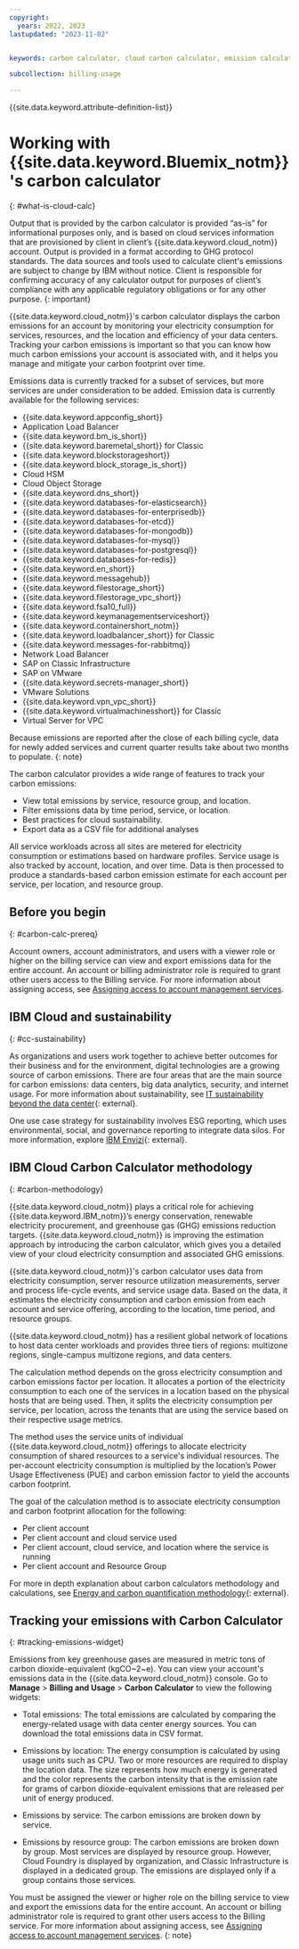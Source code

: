 ```yaml
---
copyright:
  years: 2022, 2023
lastupdated: "2023-11-02"


keywords: carbon calculator, cloud carbon calculator, emission calculator, carbon footprint, sustainability, FAQs

subcollection: billing-usage

---
```


{{site.data.keyword.attribute-definition-list}}

# Working with {{site.data.keyword.Bluemix_notm}}'s carbon calculator
{: #what-is-cloud-calc}

Output that is provided by the carbon calculator is provided “as-is” for informational purposes only, and is based on cloud services information that are provisioned by client in client’s {{site.data.keyword.cloud_notm}} account. Output is provided in a format according to GHG protocol standards. The data sources and tools used to calculate client's emissions are subject to change by IBM without notice. Client is responsible for confirming accuracy of any calculator output for purposes of client’s compliance with any applicable regulatory obligations or for any other purpose.
{: important}

{{site.data.keyword.cloud_notm}}'s carbon calculator displays the carbon emissions for an account by monitoring your electricity consumption for services, resources, and the location and efficiency of your data centers. Tracking your carbon emissions is important so that you can know how much carbon emissions your account is associated with, and it helps you manage and mitigate your carbon footprint over time.

Emissions data is currently tracked for a subset of services, but more services are under consideration to be added. Emission data is currently available for the following services:

* {{site.data.keyword.appconfig_short}}
* Application Load Balancer
* {{site.data.keyword.bm_is_short}}
* {{site.data.keyword.baremetal_short}} for Classic
* {{site.data.keyword.blockstorageshort}}
* {{site.data.keyword.block_storage_is_short}}
* Cloud HSM
* Cloud Object Storage
* {{site.data.keyword.dns_short}}
* {{site.data.keyword.databases-for-elasticsearch}}
* {{site.data.keyword.databases-for-enterprisedb}}
* {{site.data.keyword.databases-for-etcd}}
* {{site.data.keyword.databases-for-mongodb}}
* {{site.data.keyword.databases-for-mysql}}
* {{site.data.keyword.databases-for-postgresql}}
* {{site.data.keyword.databases-for-redis}}
* {{site.data.keyword.en_short}}
* {{site.data.keyword.messagehub}}
* {{site.data.keyword.filestorage_short}}
* {{site.data.keyword.filestorage_vpc_short}}
* {{site.data.keyword.fsa10_full}}
* {{site.data.keyword.keymanagementserviceshort}}
* {{site.data.keyword.containershort_notm}}
* {{site.data.keyword.loadbalancer_short}} for Classic
* {{site.data.keyword.messages-for-rabbitmq}}
* Network Load Balancer
* SAP on Classic Infrastructure
* SAP on VMware
* {{site.data.keyword.secrets-manager_short}}
* VMware Solutions
* {{site.data.keyword.vpn_vpc_short}}
* {{site.data.keyword.virtualmachinesshort}} for Classic
* Virtual Server for VPC


Because emissions are reported after the close of each billing cycle, data for newly added services and current quarter results take about two months to populate.
{: note}

The carbon calculator provides a wide range of features to track your carbon emissions:

* View total emissions by service, resource group, and location.
* Filter emissions data by time period, service, or location.
* Best practices for cloud sustainability.
* Export data as a CSV file for additional analyses

All service workloads across all sites are metered for electricity consumption or estimations based on hardware profiles. Service usage is also tracked by account, location, and over time. Data is then processed to produce a standards-based carbon emission estimate for each account per service, per location, and resource group.


## Before you begin
{: #carbon-calc-prereq}

Account owners, account administrators, and users with a viewer role or higher on the billing service can view and export emissions data for the entire account. An account or billing administrator role is required to grant other users access to the Billing service. For more information about assigning access, see [Assigning access to account management services](/docs/account?topic=account-account-services&interface=api#billing-acct-mgmt-api).

<!--To view emissions data, you must be assigned the viewer or higher role on the billing service. Your account must be open for a minimum of 31 days. and the average monthly usage over a span of three months must be higher than $250 USD. If you have a free account or your average usage is less than $250 USD, {{site.data.keyword.cloud_notm}} might require two or more cloud services in the same location to calculate and show emissions data.-->

## IBM Cloud and sustainability
{: #cc-sustainability}

As organizations and users work together to achieve better outcomes for their business and for the environment, digital technologies are a growing source of carbon emissions. There are four areas that are the main source for carbon emissions: data centers, big data analytics, security, and internet usage. For more information about sustainability, see [IT sustainability beyond the data center](https://www.ibm.com/thought-leadership/institute-business-value/report/it-sustainability){: external}.

One use case strategy for sustainability involves ESG reporting, which uses environmental, social, and governance reporting to integrate data silos. For more information, explore [IBM Envizi](https://www.ibm.com/products/envizi){: external}.

## IBM Cloud Carbon Calculator methodology
{: #carbon-methodology}

{{site.data.keyword.cloud_notm}} plays a critical role for achieving {{site.data.keyword.IBM_notm}}’s energy conservation, renewable electricity procurement, and greenhouse gas (GHG) emissions reduction targets. {{site.data.keyword.cloud_notm}} is improving the estimation approach by introducing the carbon calculator, which gives you a detailed view of your cloud electricity consumption and associated GHG emissions.

{{site.data.keyword.cloud_notm}}'s carbon calculator uses data from electricity consumption, server resource utilization measurements, server and process life-cycle events, and service usage data. Based on the data, it estimates the electricity consumption and carbon emission from each account and service offering, according to the location, time period, and resource groups.

{{site.data.keyword.cloud_notm}} has a resilient global network of locations to host data center workloads and provides three tiers of regions: multizone regions, single-campus multizone regions, and data centers.

The calculation method depends on the gross electricity consumption and carbon emissions factor per location. It allocates a portion of the electricity consumption to each one of the services in a location based on the physical hosts that are being used. Then, it splits the electricity consumption per service, per location, across the tenants that are using the service based on their respective usage metrics.

The method uses the service units of individual {{site.data.keyword.cloud_notm}} offerings to allocate electricity consumption of shared resources to a service's individual resources. The per-account electricity consumption is multiplied by the location’s Power Usage Effectiveness (PUE) and carbon emission factor to yield the accounts carbon footprint.

The goal of the calculation method is to associate electricity consumption and carbon footprint allocation for the following:

* Per client account
* Per client account and cloud service used
* Per client account, cloud service, and location where the service is running
* Per client account and Resource Group

For more in depth explanation about carbon calculators methodology and calculations, see [Energy and carbon quantification methodology](https://cloud.ibm.com/media/docs/downloads/billing-usage/carbon-calc-method.pdf){: external}.

## Tracking your emissions with Carbon Calculator
{: #tracking-emissions-widget}

Emissions from key greenhouse gases are measured in metric tons of carbon dioxide-equivalent (kgCO~2~e). You can view your account's emissions data in the {{site.data.keyword.cloud_notm}} console. Go to **Manage** > **Billing and Usage** > **Carbon Calculator** to view the following widgets:

<!--If you have an enterprise account, you can view emission data for your enterprise, account groups, and child accounts by logging in to your enterprise's parent account.
{: note}-->

* Total emissions: The total emissions are calculated by comparing the energy-related usage with data center energy sources. You can download the total emissions data in CSV format.

* Emissions by location: The energy consumption is calculated by using usage units such as CPU. Two or more resources are required to display the location data. The size represents how much energy is generated and the color represents the carbon intensity that is the emission rate for grams of carbon dioxide-equivalent emissions that are released per unit of energy produced.

* Emissions by service: The carbon emissions are broken down by service.

* Emissions by resource group: The carbon emissions are broken down by group. Most services are displayed by resource group. However, Cloud Foundry is displayed by organization, and Classic Infrastructure is displayed in a dedicated group. The emissions are displayed only if a group contains those services.

You must be assigned the viewer or higher role on the billing service to view and export the emissions data for the entire account. An account or billing administrator role is required to grant other users access to the Billing service. For more information about assigning access, see [Assigning access to account management services](/docs/account?topic=account-account-services&interface=api#billing-acct-mgmt-api).
{: note}
